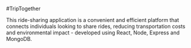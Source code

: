 #TripTogether

This ride-sharing application is a convenient and efficient platform that connects individuals looking to share rides, reducing transportation costs and environmental impact - developed using React, Node, Express and MongoDB.


